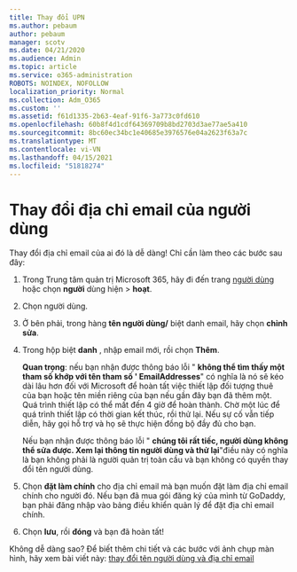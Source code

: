 ```yaml
---
title: Thay đổi UPN
ms.author: pebaum
author: pebaum
manager: scotv
ms.date: 04/21/2020
ms.audience: Admin
ms.topic: article
ms.service: o365-administration
ROBOTS: NOINDEX, NOFOLLOW
localization_priority: Normal
ms.collection: Adm_O365
ms.custom: ''
ms.assetid: f61d1335-2b63-4eaf-91f6-3a773c0fd610
ms.openlocfilehash: 60b8f4d1cdf64369709b8bd2703d3ae77ae5a410
ms.sourcegitcommit: 8bc60ec34bc1e40685e3976576e04a2623f63a7c
ms.translationtype: MT
ms.contentlocale: vi-VN
ms.lasthandoff: 04/15/2021
ms.locfileid: "51818274"
---
```

# <a name="change-a-users-email-address"></a>Thay đổi địa chỉ email của người dùng

Thay đổi địa chỉ email của ai đó là dễ dàng! Chỉ cần làm theo các bước sau đây:
  
1. Trong Trung tâm quản trị Microsoft 365, hãy đi đến trang [người dùng](https://go.microsoft.com/fwlink/p/?linkid=834822) hoặc chọn **người** dùng hiện \> **hoạt**.
    
2. Chọn người dùng.
    
3. Ở bên phải, trong hàng **tên người dùng/** biệt danh email, hãy chọn **chỉnh sửa**.
    
4. Trong hộp biệt **danh** , nhập email mới, rồi chọn **Thêm**.
    
    **Quan trọng**: nếu bạn nhận được thông báo lỗi " **không thể tìm thấy một tham số khớp với tên tham số ' EmailAddresses**" có nghĩa là nó sẽ kéo dài lâu hơn đối với Microsoft để hoàn tất việc thiết lập đối tượng thuê của bạn hoặc tên miền riêng của bạn nếu gần đây bạn đã thêm một. Quá trình thiết lập có thể mất đến 4 giờ để hoàn thành. Chờ một lúc để quá trình thiết lập có thời gian kết thúc, rồi thử lại. Nếu sự cố vẫn tiếp diễn, hãy gọi hỗ trợ và họ sẽ thực hiện đồng bộ đầy đủ cho bạn.
    
    Nếu bạn nhận được thông báo lỗi " **chúng tôi rất tiếc, người dùng không thể sửa được. Xem lại thông tin người dùng và thử lại**"điều này có nghĩa là bạn không phải là người quản trị toàn cầu và bạn không có quyền thay đổi tên người dùng.
    
5. Chọn **đặt làm chính** cho địa chỉ email mà bạn muốn đặt làm địa chỉ email chính cho người đó. Nếu bạn đã mua gói đăng ký của mình từ GoDaddy, bạn phải đăng nhập vào bảng điều khiển quản lý để đặt địa chỉ email chính. 
    
6. Chọn **lưu**, rồi **đóng** và bạn đã hoàn tất!
    
Không dễ dàng sao? Để biết thêm chi tiết và các bước với ảnh chụp màn hình, hãy xem bài viết này: [thay đổi tên người dùng và địa chỉ email](https://docs.microsoft.com/microsoft-365/admin/add-users/change-a-user-name-and-email-address)
  

